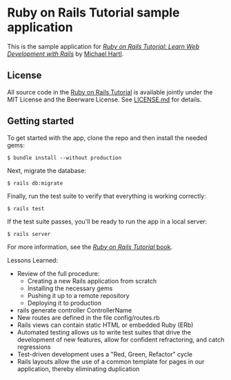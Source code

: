 # Ruby on Rails Tutorial sample application

This is the sample application for
[*Ruby on Rails Tutorial:
Learn Web Development with Rails*](http://www.railstutorial.org/)
by [Michael Hartl](http://www.michaelhartl.com/).

## License

All source code in the [Ruby on Rails Tutorial](http://railstutorial.org/)
is available jointly under the MIT License and the Beerware License. See
[LICENSE.md](LICENSE.md) for details.

## Getting started

To get started with the app, clone the repo and then install the needed gems:

```
$ bundle install --without production
```

Next, migrate the database:

```
$ rails db:migrate
```

Finally, run the test suite to verify that everything is working correctly:

```
$ rails test
```

If the test suite passes, you'll be ready to run the app in a local server:

```
$ rails server
```

For more information, see the
[*Ruby on Rails Tutorial* book](http://www.railstutorial.org/book).

Lessons Learned:
- Review of the full procedure:
  - Creating a new Rails application from scratch
  - Installing the necessary gems
  - Pushing it up to a remote repository
  - Deploying it to production
- rails generate controller ControllerName <optional action names>
- New routes are defined in the file config/routes.rb
- Rails views can contain static HTML or embedded Ruby (ERb)
- Automated testing allows us to write test suites that drive the development
  of new features, allow for confident refractoring, and catch regressions
- Test-driven development uses a "Red, Green, Refactor" cycle
- Rails layouts allow the use of a common template for pages in our application,
  thereby eliminating duplication

